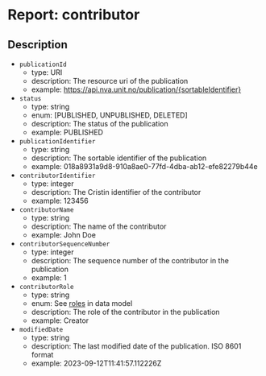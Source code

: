 # Report: contributor

## Description

- `publicationId`
  - type: URI
  - description: The resource uri of the publication
  - example: <https://api.nva.unit.no/publication/{sortableIdentifier}>
- `status`
  - type: string
  - enum: [PUBLISHED, UNPUBLISHED, DELETED]
  - description: The status of the publication
  - example: PUBLISHED
- `publicationIdentifier`
  - type: string
  - description: The sortable identifier of the publication
  - example: 018a8931a9d8-910a8ae0-77fd-4dba-ab12-efe82279b44e
- `contributorIdentifier`
  - type: integer
  - description: The Cristin identifier of the contributor
  - example: 123456
- `contributorName`
  - type: string
  - description: The name of the contributor
  - example: John Doe
- `contributorSequenceNumber`
  - type: integer
  - description: The sequence number of the contributor in the publication
  - example: 1
- `contributorRole`
  - type: string
  - enum:
    See [roles](https://github.com/BIBSYSDEV/nva-publication-api/blob/main/publication-model/src/main/java/no/unit/nva/model/role/Role.java)
    in data model
  - description: The role of the contributor in the publication
  - example: Creator
- `modifiedDate`
  - type: string
  - description: The last modified date of the publication. ISO 8601 format
  - example: 2023-09-12T11:41:57.112226Z
